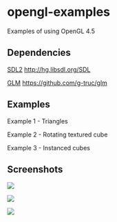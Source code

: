 # opengl-examples
Examples of using OpenGL 4.5

Dependencies
--------
[SDL2](https://www.libsdl.org/) http://hg.libsdl.org/SDL

[GLM](http://glm.g-truc.net/) https://github.com/g-truc/glm

Examples
--------
Example 1 - Triangles

Example 2 - Rotating textured cube

Example 3 - Instanced cubes

Screenshots
--------
![](https://dl.dropboxusercontent.com/u/8712341/example-450-01-preview.png)

![](https://dl.dropboxusercontent.com/u/8712341/example-450-02-preview.png)

![](https://dl.dropboxusercontent.com/u/8712341/example-450-03-preview.png)
